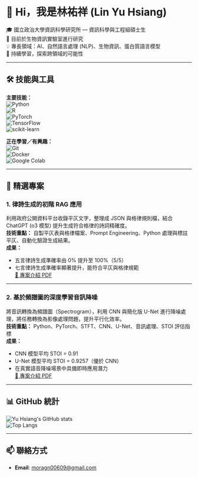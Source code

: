 # 👋 Hi，我是林祐祥 (Lin Yu Hsiang)

🎓 國立政治大學資訊科學研究所 — 資訊科學與工程組碩士生  
🔬 目前於生物資訊實驗室進行研究  
💡 專長領域：AI、自然語言處理 (NLP)、生物資訊、蛋白質語言模型  
🌱 持續學習，探索跨領域的可能性  

---

## 🛠 技能與工具

**主要技能：**  
![Python](https://img.shields.io/badge/Python-3776AB?style=for-the-badge&logo=python&logoColor=white)  
![R](https://img.shields.io/badge/R-276DC3?style=for-the-badge&logo=r&logoColor=white)  
![PyTorch](https://img.shields.io/badge/PyTorch-EE4C2C?style=for-the-badge&logo=pytorch&logoColor=white)  
![TensorFlow](https://img.shields.io/badge/TensorFlow-FF6F00?style=for-the-badge&logo=tensorflow&logoColor=white)  
![scikit-learn](https://img.shields.io/badge/scikit--learn-F7931E?style=for-the-badge&logo=scikit-learn&logoColor=white)  

**正在學習／有興趣：**  
![Git](https://img.shields.io/badge/Git-F05032?style=for-the-badge&logo=git&logoColor=white)  
![Docker](https://img.shields.io/badge/Docker-2496ED?style=for-the-badge&logo=docker&logoColor=white)  
![Google Colab](https://img.shields.io/badge/Google_Colab-F9AB00?style=for-the-badge&logo=googlecolab&color=525252)  

---

## 📌 精選專案

### 1. 律詩生成的初階 RAG 應用
利用政府公開資料平台收錄平仄文字，整理成 JSON 與格律規則檔，結合 ChatGPT (o3 模型) 提升生成符合格律的詩詞精確度。  
**技術重點：** 自製平仄表與格律檔案、Prompt Engineering、Python 處理與標註平仄、自動化驗證生成結果。  
**成果：**  
- 五言律詩生成準確率由 0% 提升至 100%（5/5）  
- 七言律詩生成準確率顯著提升，能符合平仄與格律規範  
[🔗 專案介紹 PDF](./自然語言處理.pdf)  

---

### 2. 基於頻譜圖的深度學習音訊降噪
將音訊轉換為頻譜圖（Spectrogram），利用 CNN 與簡化版 U-Net 進行降噪處理，將任務轉換為影像處理問題，提升平行化效率。  
**技術重點：** Python、PyTorch、STFT、CNN、U-Net、音訊處理、STOI 評估指標  
**成果：**  
- CNN 模型平均 STOI = 0.91  
- U-Net 模型平均 STOI = 0.9257（優於 CNN）  
- 在真實語音降噪場景中具備即時應用潛力  
[🔗 專案介紹 PDF](./DL%20Final.pdf)  

---

## 📊 GitHub 統計
![Yu Hsiang's GitHub stats](https://github-readme-stats.vercel.app/api?username=你的GitHub帳號&show_icons=true&theme=radical)  
![Top Langs](https://github-readme-stats.vercel.app/api/top-langs/?username=你的GitHub帳號&layout=compact&theme=radical)  

---

## 📫 聯絡方式
- **Email**: moragn00609@gmail.com 
